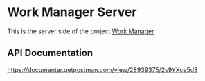 # Work Manager Server
This is the server side of the project [Work Manager](https://github.com/srijonashraf/workmanager-client)
## API Documentation
https://documenter.getpostman.com/view/28939375/2s9YXce5d8
